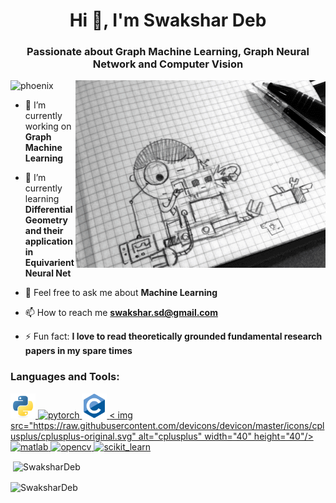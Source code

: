 <h1 align="center">Hi 👋, I'm Swakshar Deb</h1>
<h3 align="center">Passionate about Graph Machine Learning, Graph Neural Network and Computer Vision</h3>
<img align="right" alt="Coding" width="400" height="300" src="img/88zT.gif">
<p align="left"> <img src="https://komarev.com/ghpvc/?username=phoenix&label=Profile%20views&color=0e75b6&style=flat" alt="phoenix" /> </p>

- 🔭 I’m currently working on **Graph Machine Learning**

- 🌱 I’m currently learning **Differential Geometry and their application in Equivarient Neural Net**

- 💬 Feel free to ask me about **Machine Learning**

- 📫 How to reach me **swakshar.sd@gmail.com**

- ⚡ Fun fact: **I love to read theoretically grounded fundamental research papers in my spare times**

<h3 align="left">Languages and Tools:</h3>
<p align="left"> <a href="https://www.python.org" target="_blank" rel="noreferrer"> <img src="https://raw.githubusercontent.com/devicons/devicon/master/icons/python/python-original.svg" alt="python" width="40" height="40"/> </a> <a href="https://pytorch.org/" target="_blank" rel="noreferrer"> <img src="https://www.vectorlogo.zone/logos/pytorch/pytorch-icon.svg" alt="pytorch" width="40" height="40"/> </a><a href="https://www.cprogramming.com/" target="_blank" rel="noreferrer"> <img src="https://raw.githubusercontent.com/devicons/devicon/master/icons/c/c-original.svg" alt="c" width="40" height="40"/> </a> <a href="https://www.w3schools.com/cpp/" target="_blank" rel="noreferrer"> <
img src="https://raw.githubusercontent.com/devicons/devicon/master/icons/cplusplus/cplusplus-original.svg" alt="cplusplus" width="40" height="40"/></a> <a href="https://www.mathworks.com/" target="_blank" rel="noreferrer"> <img src="https://upload.wikimedia.org/wikipedia/commons/2/21/Matlab_Logo.png" alt="matlab" width="40" height="40"/> </a> <a href="https://opencv.org/" target="_blank" rel="noreferrer"> <img src="https://www.vectorlogo.zone/logos/opencv/opencv-icon.svg" alt="opencv" width="40" height="40"/> </a><a href="https://scikit-learn.org/" target="_blank" rel="noreferrer"> <img src="https://upload.wikimedia.org/wikipedia/commons/0/05/Scikit_learn_logo_small.svg" alt="scikit_learn" width="40" height="40"/> </a> <a href="https://www.tensorflow.org" target="_blank" rel="noreferrer"> </a> </p>


<p>&nbsp;<img align="center" src="https://github-readme-stats.vercel.app/api?username=SwaksharDeb&show_icons=true&locale=en" alt="SwaksharDeb" /></p>

<p><img align="center" src="https://github-readme-streak-stats.herokuapp.com/?user=SwaksharDeb&" alt="SwaksharDeb" /></p>
